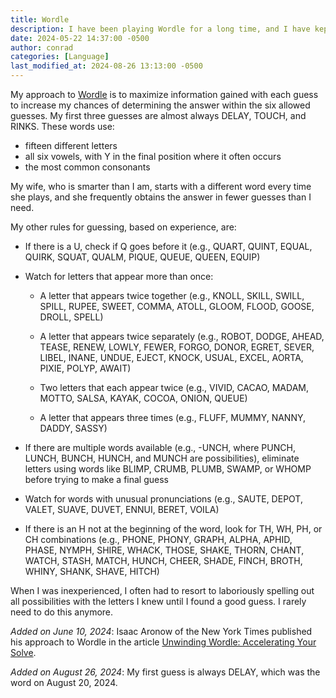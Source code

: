 ```yaml
---
title: Wordle
description: I have been playing Wordle for a long time, and I have kept records of my games since January 14, 2022. (Scientists log everything!) I lose occasionally.
date: 2024-05-22 14:37:00 -0500
author: conrad
categories: [Language]
last_modified_at: 2024-08-26 13:13:00 -0500
---
```


My approach to [Wordle](https://www.nytimes.com/games/wordle/index.html) is to
maximize information gained with each guess to increase my chances of
determining the answer within the six allowed guesses. My first three guesses
are almost always DELAY, TOUCH, and RINKS. These words use:

- fifteen different letters
- all six vowels, with Y in the final position where it often occurs
- the most common consonants

My wife, who is smarter than I am, starts with a different word every time she
plays, and she frequently obtains the answer in fewer guesses than I need.

My other rules for guessing, based on experience, are:

- If there is a U, check if Q goes before it (e.g., QUART, QUINT, EQUAL, QUIRK,
  SQUAT, QUALM, PIQUE, QUEUE, QUEEN, EQUIP)

- Watch for letters that appear more than once:

    - A letter that appears twice together (e.g., KNOLL, SKILL, SWILL, SPILL,
      RUPEE, SWEET, COMMA, ATOLL, GLOOM, FLOOD, GOOSE, DROLL, SPELL)

    - A letter that appears twice separately (e.g., ROBOT, DODGE, AHEAD, TEASE,
      RENEW, LOWLY, FEWER, FORGO, DONOR, EGRET, SEVER, LIBEL, INANE, UNDUE,
      EJECT, KNOCK, USUAL, EXCEL, AORTA, PIXIE, POLYP, AWAIT)

    - Two letters that each appear twice (e.g., VIVID, CACAO, MADAM, MOTTO,
      SALSA, KAYAK, COCOA, ONION, QUEUE)

    - A letter that appears three times (e.g., FLUFF, MUMMY, NANNY, DADDY,
      SASSY)

- If there are multiple words available (e.g., -UNCH, where PUNCH, LUNCH, BUNCH,
  HUNCH, and MUNCH are possibilities), eliminate letters using words like BLIMP,
  CRUMB, PLUMB, SWAMP, or WHOMP before trying to make a final guess

- Watch for words with unusual pronunciations (e.g., SAUTE, DEPOT, VALET, SUAVE,
  DUVET, ENNUI, BERET, VOILA)

- If there is an H not at the beginning of the word, look for TH, WH, PH, or CH
  combinations (e.g., PHONE, PHONY, GRAPH, ALPHA, APHID, PHASE, NYMPH, SHIRE,
  WHACK, THOSE, SHAKE, THORN, CHANT, WATCH, STASH, MATCH, HUNCH, CHEER, SHADE,
  FINCH, BROTH, WHINY, SHANK, SHAVE, HITCH)

When I was inexperienced, I often had to resort to laboriously spelling out all
possibilities with the letters I knew until I found a good guess. I rarely need
to do this anymore.

*Added on June 10, 2024*: Isaac Aronow of the New York Times published his approach
to Wordle in the article
[Unwinding Wordle: Accelerating Your Solve](https://www.nytimes.com/2024/06/10/crosswords/unwinding-wordle-tips.html).

*Added on August 26, 2024*: My first guess is always DELAY, which was the word on
August 20, 2024.
